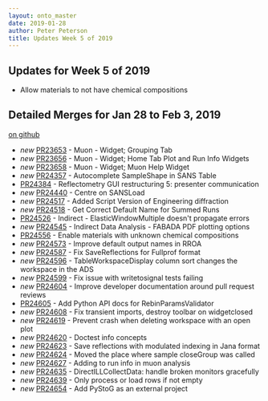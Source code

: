 ```yaml
---
layout: onto_master
date: 2019-01-28
author: Peter Peterson
title: Updates Week 5 of 2019
---
```

Updates for Week 5 of 2019
--------------------------

* Allow materials to not have chemical compositions

Detailed Merges for Jan 28 to Feb 3, 2019
-----------------------------------------
[on github](https://github.com/mantidproject/mantid/pulls?q=is%3Apr+merged%3A2019-01-29..2019-02-03)

* *new* [PR23653](https://github.com/mantidproject/mantid/pull/23653) - Muon - Widget; Grouping Tab
* *new* [PR23656](https://github.com/mantidproject/mantid/pull/23656) - Muon - Widget; Home Tab Plot and Run Info Widgets
* *new* [PR23658](https://github.com/mantidproject/mantid/pull/23658) - Muon - Widget; Muon Help Widget
* *new* [PR24357](https://github.com/mantidproject/mantid/pull/24357) - Autocomplete SampleShape in SANS Table
* [PR24384](https://github.com/mantidproject/mantid/pull/24384) - Reflectometry GUI restructuring 5: presenter communication
* *new* [PR24440](https://github.com/mantidproject/mantid/pull/24440) - Centre on SANSLoad
* *new* [PR24517](https://github.com/mantidproject/mantid/pull/24517) - Added Script Version of Engineering diffraction
* *new* [PR24518](https://github.com/mantidproject/mantid/pull/24518) - Get Correct Default Name for Summed Runs
* [PR24526](https://github.com/mantidproject/mantid/pull/24526) - Indirect - ElasticWindowMultiple doesn't propagate errors
* *new* [PR24545](https://github.com/mantidproject/mantid/pull/24545) - Indirect Data Analysis - FABADA PDF plotting options
* [PR24556](https://github.com/mantidproject/mantid/pull/24556) - Enable materials with unknown chemical compositions
* *new* [PR24573](https://github.com/mantidproject/mantid/pull/24573) - Improve default output names in RROA
* *new* [PR24587](https://github.com/mantidproject/mantid/pull/24587) - Fix SaveReflections for Fullprof format
* *new* [PR24596](https://github.com/mantidproject/mantid/pull/24596) - TableWorkspaceDisplay column sort changes the workspace in the ADS
* *new* [PR24599](https://github.com/mantidproject/mantid/pull/24599) - Fix issue with writetosignal tests failing
* *new* [PR24604](https://github.com/mantidproject/mantid/pull/24604) - Improve developer documentation around pull request reviews
* [PR24605](https://github.com/mantidproject/mantid/pull/24605) - Add Python API docs for RebinParamsValidator
* *new* [PR24608](https://github.com/mantidproject/mantid/pull/24608) - Fix transient imports, destroy toolbar on widgetclosed
* *new* [PR24619](https://github.com/mantidproject/mantid/pull/24619) - Prevent crash when deleting workspace with an open plot
* *new* [PR24620](https://github.com/mantidproject/mantid/pull/24620) - Doctest info concepts
* *new* [PR24623](https://github.com/mantidproject/mantid/pull/24623) - Save reflections with modulated indexing in Jana format
* *new* [PR24624](https://github.com/mantidproject/mantid/pull/24624) - Moved the place where sample closeGroup was called
* *new* [PR24627](https://github.com/mantidproject/mantid/pull/24627) - Adding to run info in muon analysis
* *new* [PR24635](https://github.com/mantidproject/mantid/pull/24635) - DirectILLCollectData: handle broken monitors gracefully
* *new* [PR24639](https://github.com/mantidproject/mantid/pull/24639) - Only process or load rows if not empty
* *new* [PR24654](https://github.com/mantidproject/mantid/pull/24654) - Add PyStoG as an external project
